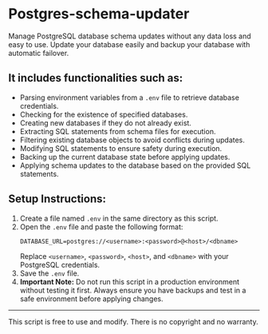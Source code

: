 # Postgres-schema-updater
Manage PostgreSQL database schema updates without any data loss and easy to use. Update your database easily and backup your database with automatic failover.

## It includes functionalities such as:
- Parsing environment variables from a `.env` file to retrieve database credentials.
- Checking for the existence of specified databases.
- Creating new databases if they do not already exist.
- Extracting SQL statements from schema files for execution.
- Filtering existing database objects to avoid conflicts during updates.
- Modifying SQL statements to ensure safety during execution.
- Backing up the current database state before applying updates.
- Applying schema updates to the database based on the provided SQL statements.

## **Setup Instructions:**
1. Create a file named `.env` in the same directory as this script.
2. Open the `.env` file and paste the following format:
    ```
    DATABASE_URL=postgres://<username>:<password>@<host>/<dbname>
    ```
    Replace `<username>`, `<password>`, `<host>`, and `<dbname>` with your PostgreSQL credentials.
3. Save the `.env` file.
4. **Important Note:** Do not run this script in a production environment without testing it first. Always ensure you have backups and test in a safe environment before applying changes.

---

This script is free to use and modify. There is no copyright and no warranty.
